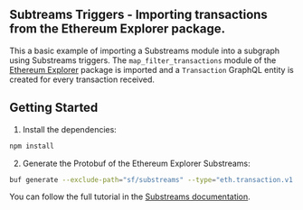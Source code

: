 ## Subtreams Triggers - Importing transactions from the Ethereum Explorer package.

This a basic example of importing a Substreams module into a subgraph using Substreams triggers. The `map_filter_transactions` module of the [Ethereum Explorer](https://github.com/streamingfast/substreams-explorers/tree/main/ethereum-explorer) package is imported and a `Transaction` GraphQL entity is created for every transaction received.

## Getting Started

1. Install the dependencies:

```bash
npm install
```

2. Generate the Protobuf of the Ethereum Explorer Substreams:

```bash
buf generate --exclude-path="sf/substreams" --type="eth.transaction.v1.Transactions" ethereum-explorer-v0.1.2.spkg#format=bin
```

You can follow the full tutorial in the [Substreams documentation](https://substreams.streamingfast.io/documentation/consume/subgraph/triggers).
